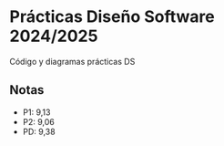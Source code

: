 # Prácticas Diseño Software 2024/2025
Código y diagramas prácticas DS

## Notas
- P1: 9,13
- P2: 9,06 
- PD: 9,38